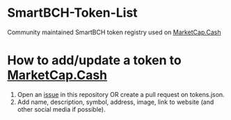 # SmartBCH-Token-List

Community maintained SmartBCH token registry used on [MarketCap.Cash](https://MarketCap.Cash)

# How to add/update a token to [MarketCap.Cash](https://MarketCap.Cash)
1. Open an [issue](https://github.com/MarketCap-Cash/SmartBCH-Token-List/issues) in this repository OR create a pull request on tokens.json.
2. Add name, description, symbol, address, image, link to website (and other social media if possible).
